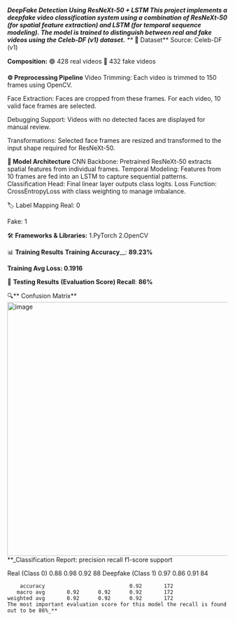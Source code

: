_**DeepFake Detection Using ResNeXt-50 + LSTM
This project implements a deepfake video classification system using a combination of ResNeXt-50 (for spatial feature extraction) and LSTM (for temporal sequence modeling). The model is trained to distinguish between real and fake videos using the Celeb-DF (v1) dataset.**
**_
📁 Dataset**
Source: Celeb-DF (v1)

**Composition:**
🟢 428 real videos
🔴 432 fake videos

**⚙️ Preprocessing Pipeline**
Video Trimming: Each video is trimmed to 150 frames using OpenCV.

Face Extraction: Faces are cropped from these frames. For each video, 10 valid face frames are selected.

Debugging Support: Videos with no detected faces are displayed for manual review.

Transformations: Selected face frames are resized and transformed to the input shape required for ResNeXt-50.

**🧠 Model Architecture**
CNN Backbone: Pretrained ResNeXt-50 extracts spatial features from individual frames.
Temporal Modeling: Features from 10 frames are fed into an LSTM to capture sequential patterns.
Classification Head: Final linear layer outputs class logits.
Loss Function: CrossEntropyLoss with class weighting to manage imbalance.

🏷️ Label Mapping
Real: 0

Fake: 1

🛠️ **Frameworks & Libraries:**
  1.PyTorch
  2.OpenCV

📊 **Training Results**
**Training Accuracy**__: **89.23%**

**Training Avg Loss: 0.1916**

🧪 **Testing Results**
**(Evaluation Score) Recall**: **86%**


🔍** Confusion Matrix**
<img width="624" height="580" alt="image" src="https://github.com/user-attachments/assets/cace4ac8-5e69-4ba5-b742-905c5cc611d1" />
**_Classification Report:
                    precision    recall  f1-score   support

  Real (Class 0)       0.88      0.98      0.92        88
Deepfake (Class 1)     0.97      0.86      0.91        84

        accuracy                           0.92       172
       macro avg       0.92      0.92      0.92       172
    weighted avg       0.92      0.92      0.92       172
    The most important evaluation score for this model the recall is found out to be 86%_**


